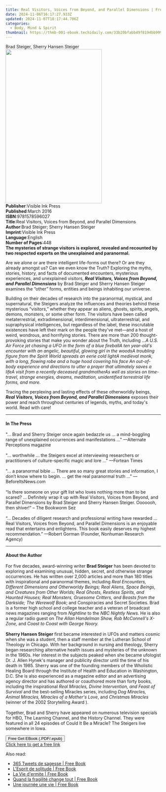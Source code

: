 ```yaml
---
title: Real Visitors, Voices from Beyond, and Parallel Dimensions | Free Book
date: 2024-11-06T16:17:27.933Z
updated: 2024-11-07T18:17:44.706Z
categories:
  - Body, Mind & Spirit
thumbnail: https://thmb-001-ebook.techidaily.com/33b20bfabb49f8194bb999bd32198758cc838b07d5ec5f65ac4b997869c8f124.jpg
---
```

<main id="book-container">
  <div class="flex flex-col">
    <div class="book-brief flex-1 py-6 px-4 sm:p-6 md:py-10 md:px-8">
      <!-- brief-->
      <div class="book-brief-main">Brad Steiger, Sherry Hansen Steiger</div>
    </div>
    <div
      class="book-meta-info flex-1 grid gap-4 col-start-1 col-end-3 row-start-1 sm:mb-6 sm:grid-cols-4 lg:gap-6 lg:col-start-2 lg:row-end-6 lg:row-span-6 lg:mb-0"
    >
      <div
        class="book-meta-info-left place-content-center mt-4 p-4 text-sm leading-6 col-start-2 col-span-2 dark:text-slate-400"
      >
        <img
          class="w-full h-500 object-cover rounded-lg sm:h-255 sm:col-span-2 lg:col-span-full"
          src="https://img-001-ebook.techidaily.com/a4217f8e1aafd57d94fe6343b7a5eaa18ae72fbad98de58c69e3dad7b91b5f03.jpg"
          alt=""
          width="312"
          height="500"
        />
      </div>
      <div
        class="book-meta-info-right mt-2 col-start-1 row-start-2 col-span-3 self-center"
      >
        <!-- meta data  -->
        <div class="flex flex-col px-4 md:px-8">
          <div class="flex-1">
            <strong>Publisher</strong>:<span class="px-2"
              >Visible Ink Press</span
            >
          </div>
          <div class="flex-1">
            <strong>Published</strong>:<span class="px-2">March 2016</span>
          </div>
          <div class="flex-1">
            <strong>ISBN</strong>:<span class="px-2">9781578596027</span>
          </div>
          <div class="flex-1">
            <strong>Title</strong>:<span class="px-2"
              >Real Visitors, Voices from Beyond, and Parallel Dimensions</span
            >
          </div>
          <div class="flex-1">
            <strong>Author</strong>:<span class="px-2"
              >Brad Steiger; Sherry Hansen Steiger</span
            >
          </div>
          <div class="flex-1">
            <strong>Imprint</strong>:<span class="px-2">Visible Ink Press</span>
          </div>
          <div class="flex-1">
            <strong>Language</strong>:<span class="px-2">English</span>
          </div>
          <div class="flex-1">
            <strong>Number of Pages</strong>:<span class="px-2">448</span>
          </div>
        </div>
      </div>
    </div>
    <div class="book-description flex-1 py-6 px-4 sm:p-6 md:py-10 md:px-8">
      <div class="book-description-main">
        <div accordion-content="" id="description">
          <b
            >The mysteries of strange visitors is explored, revealed and
            recounted by two respected experts on the unexplained and
            paranormal.</b
          >
          <p>
            Are we alone or are there intelligent life-forms out there? Or are
            they already amongst us? Can we even know the Truth? Exploring the
            myths, stories, history, and facts of documented encounters,
            mysterious experiences, and unexplained visitors,
            <b
              ><i
                >Real Visitors, Voices from Beyond, and Parallel Dimensions</i
              ></b
            >
            by Brad Steiger and Sherry Hansen Steiger examines the “other”
            forms, entities and beings inhabiting our universe.
          </p>
          <p>
            Building on their decades of research into the paranormal, mystical,
            and supernatural, the Steigers analyze the influences and theories
            behind these mysterious “visitors,” whether they appear as aliens,
            ghosts, spirits, angels, demons, monsters, or some other form. The
            visitors have been called metaterrestrial, extradimensional,
            interdimensional, ultraterrestrial, and supraphysical intelligences,
            but regardless of the label, these inscrutable existences have left
            their mark on the people they've met—and a host of weird, wondrous,
            and horrifying stories. There are more than 200 thought-provoking
            stories that make you wonder about the Truth, including ...<i
              >A U.S. Air Force jet chasing a UFO in the form of a blue
              fireballA ten year-old's encounter with an angelic, beautiful,
              glowing girl in the woodsA troubling figure from the Spirit World
              spreads an eerie cold lightA medieval monk, with a long, flowing
              robe and a huge hood covering his face An out-of-body experience
              and directions to utter a prayer that ultimately saves a lifeA
              visit from a recently deceased grandmotherAs well as stories on
              time-travel, strange energies, dreams, meditation, unidentified
              terrestrial life forms, and more.</i
            >
          </p>
          <p>
            Tracing the perplexing and lasting effects of these otherworldly
            beings,
            <b
              ><i
                >Real Visitors, Voices from Beyond, and Parallel Dimensions</i
              ></b
            >
            exposes their power and reach throughout centuries of legends,
            myths, and today's world. Read with care!
          </p>
        </div>
        <div class="accordion-fader"></div>
      </div>
    </div>
    <div class="book-excerpts flex-1 py-6 px-4 sm:p-6 md:py-10 md:px-8">
      <!-- excerpts-->
      <div class="book-excerpts-main">
        <hr />
        <h4 class="placeholder placeholder-heading">
          <span>In The Press</span>
        </h4>
        <p>
          "... Brad and Sherry Steiger once again bedazzle us ... a
          mind-boggling range of unexplained occurrences and manifestations ..."
          —Alternate Perceptions magazine<br /><br />"... worthwhile … the
          Steigers excel at interviewing researchers or practitioners of
          culture-specific magic and lore ..." —Fortean Times<br /><br />"... a
          paranormal bible ... There are so many great stories and information,
          I don’t know where to begin. ... get the real paranormal truth ..."
          —BeforeItsNews.com<br /><br />“Is there someone on your gift list who
          loves nothing more than to be scared? … Definitely wrap it up with
          Real Visitors, Voices from Beyond, and Parallel Dimensions by Brad
          Steiger and Sherry Hansen Steiger. Ooooooh, then shiver!” – The
          Bookworm Sez<br /><br />“… Decades of diligent research and
          professional writing have rewarded … Real Visitors, Voices from
          Beyond, and Parallel Dimensions is an enjoyable read that entertains
          and enlightens. This book easily deserves my highest recommendation.”
          —Robert Gorman (Founder, Nonhuman Research Agency)
        </p>
      </div>
    </div>
    <div class="book-about-author flex-1 py-6 px-4 sm:p-6 md:py-10 md:px-8">
      <!-- about author-->
      <div class="book-main-author-main">
        <hr />
        <h4 class="placeholder placeholder-heading">
          <span>About the Author</span>
        </h4>
        <p>
          For five decades, award-winning writer <b>Brad Steiger</b> has been
          devoted to exploring and examining unusual, hidden, secret, and
          otherwise strange occurrences. He has written over 2,000 articles and
          more than 180 titles with inspirational and paranormal themes,
          including
          <i
            >Real Encounters, Different Dimensions and Otherworldy Beings; Real
            Aliens, Space Beings, and Creatures from Other Worlds; Real Ghosts,
            Restless Spirits, and Haunted Houses; Real Monsters, Gruesome
            Critters, and Beasts from the Darkside; The Werewolf Book</i
          >; and Conspiracies and Secret Societies. Brad is a former high school
          and college teacher and a veteran of broadcast news magazines ranging
          from <i>Nightline</i> to the <i>NBC Nightly News</i>. He is also a
          regular radio guest on
          <i>The Allan Handelman Show, Rob McConnell's X-Zone,</i> and
          <i>Coast to Coast with George Noory.</i><br /><br /><b
            >Sherry Hansen Steiger</b
          >
          first became interested in UFOs and matters cosmic when she was a
          student, then a staff member at the Lutheran School of Theology in
          Chicago. With her background in nursing and theology, Sherry began
          researching alternative health issues and mysteries of the unknown in
          the 1960s. Her interest in the subjects peaked when she became
          ufologist Dr. J. Allen Hynek's manager and publicity director until
          the time of his death in 1985. Sherry was one of the founding members
          of the Wholistic Healing Board through the Institute of Health and
          Education in Washington, D.C. She is also experienced as a magazine
          editor and an advertising agency director and has authored or
          coauthored more than forty books, including the inspirational
          <i>Real Miracles, Divine Intervention, and Feast of Survival</i> and
          the best-selling Miracles series, including
          <i>Dog Miracles, Animal Miracles, Miracles of a Mother's Love</i>, and
          <i>Christmas Miracles</i> (winner of the 2002 Storytelling Award ).<br /><br />Together,
          Brad and Sherry have appeared on numerous television specials for HBO,
          The Learning Channel, and the History Channel. They were featured in
          all 24 episodes of Could It Be a Miracle? The Steigers live somewhere
          in Iowa.<br />
        </p>
      </div>
    </div>
    <div class="book-free-get flex-1 py-6 px-4 sm:p-6 md:py-10 md:px-8">
      <button
        id="btn-free-get"
        class="bg-blue-500 hover:bg-blue-700 text-white font-bold py-2 px-4 rounded"
      >
        Free Get EBook (.PDF/.epub)
      </button>
      <div id="countdown-display" class="px-2 text-lg mt-2"></div>
      <a
        id="free-link"
        class="hidden bg-blue-500 hover:bg-blue-700 text-white font-bold py-2 px-4 rounded"
        href="https://www.ebooks.com/en-us/book/96489619/real-visitors-voices-from-beyond-and-parallel-dimensions/brad-steiger/"
        target="_blank"
        >Click here to get a free link</a
      >
    </div>
    <script>
      let countdownTime = 0;
      let countdownInterval = null;
      document
        .getElementById('btn-free-get')
        .addEventListener('click', startCountdown);
      function startCountdown() {
        countdownTime = new Date().getTime() + 60000 * 3;
        countdownInterval = setInterval(updateCountdown, 1000);
        document.getElementById('btn-free-get').disabled = true;
        document
          .getElementById('btn-free-get')
          .classList.add('bg-gray-500', 'cursor-not-allowed');
      }
      function updateCountdown() {
        let currentTime = new Date().getTime();
        let timeLeft = countdownTime - currentTime;
        let secondsLeft = Math.floor(timeLeft / 1000);
        document.getElementById('countdown-display').innerHTML =
          `Remaining time: ${secondsLeft} seconds.`;
        if (secondsLeft <= 0) {
          clearInterval(countdownInterval);
          document.getElementById('btn-free-get').classList.add('hidden');
          document.getElementById('free-link').classList.remove('hidden');
          document.getElementById('countdown-display').innerHTML = '';
        }
      }
    </script>
  </div>
</main>

<ins class="adsbygoogle"
      style="display:block"
      data-ad-client="ca-pub-7571918770474297"
      data-ad-slot="8358498916"
      data-ad-format="auto"
      data-full-width-responsive="true"></ins>
    

<span class="atpl-alsoreadstyle">Also read:</span>
<div><ul>
<li><a href="https://novels-ebooks.techidaily.com/210349615-9782226300126-365-tweets-de-sagesse/"><u>365 Tweets de sagesse | Free Book</u></a></li>
<li><a href="https://novels-ebooks.techidaily.com/210349549-9782226290946-lesprit-de-solitude/"><u>L'Esprit de solitude | Free Book</u></a></li>
<li><a href="https://novels-ebooks.techidaily.com/210349653-9782226294982-la-vie-dermite/"><u>La Vie d'ermite | Free Book</u></a></li>
<li><a href="https://novels-ebooks.techidaily.com/210349616-9782226300140-quand-la-fragilite-change-tout/"><u>Quand la fragilité change tout | Free Book</u></a></li>
<li><a href="https://novels-ebooks.techidaily.com/210349544-9782226295323-une-journee-une-vie/"><u>Une journée une vie | Free Book</u></a></li>
</ul></div>

